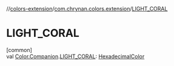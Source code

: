 //[colors-extension](../../index.md)/[com.chrynan.colors.extension](index.md)/[LIGHT_CORAL](-l-i-g-h-t_-c-o-r-a-l.md)

# LIGHT_CORAL

[common]\
val [Color.Companion](../../../colors-core/colors-core/com.chrynan.colors/-color/-companion/index.md).[LIGHT_CORAL](-l-i-g-h-t_-c-o-r-a-l.md): [HexadecimalColor](../../../colors-core/colors-core/com.chrynan.colors/-hexadecimal-color/index.md)
